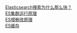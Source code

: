 
&emsp; [Elasticsearch搜索为什么那么快？](/docs/ES/SearchFast.md)  
&emsp; [ES集群运行原理](/docs/ES/ClusterPrinciple.md)  
&emsp; [ES增删改原理](/docs/ES/write.md)  
&emsp; [ES缓存](/docs/ES/ESCache.md)  

<!-- 

Elasticsearch持久化过程详解
https://mp.weixin.qq.com/s/FT51BvFRfp7o79uEhoXmtA
-->
